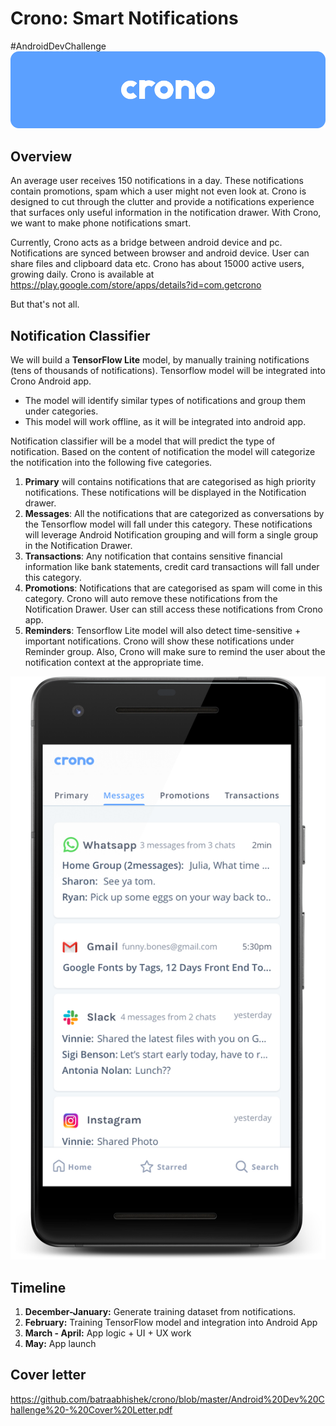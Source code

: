 # Crono: Smart Notifications
#AndroidDevChallenge
![](https://github.com/batraabhishek/crono/raw/master/cr.jpg)

## Overview
An average user receives 150 notifications in a day. These notifications contain promotions, spam which a user might not even look at. Crono is designed to cut through the clutter and provide a notifications experience that surfaces only useful information in the notification drawer. With Crono, we want to make phone notifications smart. 

Currently, Crono acts as a bridge between android device and pc. Notifications are synced between browser and android device. User can share files and clipboard data etc. Crono has about 15000 active users, growing daily. Crono is available at https://play.google.com/store/apps/details?id=com.getcrono

But that's not all. 


## Notification Classifier

We will build a **TensorFlow Lite** model, by manually training notifications (tens of thousands of notifications). Tensorflow model will be integrated into Crono Android app. 

- The model will identify similar types of notifications and group them under categories.
- This model will work offline, as it will be integrated into android app.


Notification classifier will be a model that will predict the type of notification. Based on the content of notification the model will categorize the notification into the following five categories.
1. **Primary** will contains notifications that are categorised as high priority notifications. These notifications will be displayed in the Notification drawer. 
2. **Messages**: All the notifications that are categorized as conversations by the Tensorflow model will fall under this category. These notifications will leverage Android Notification grouping and will form a single group in the Notification Drawer.
3. **Transactions**: Any notification that contains sensitive financial information like bank statements, credit card transactions will fall under this category.
4. **Promotions**: Notifications that are categorised as spam will come in this category. Crono will auto remove these notifications from the Notification Drawer. User can still access these notifications from Crono app. 
5. **Reminders**: Tensorflow Lite model will also detect time-sensitive + important notifications. Crono will show these notifications under Reminder group. Also, Crono will make sure to remind the user about the notification context at the appropriate time.


![](https://github.com/batraabhishek/crono/raw/master/crono_framed.png)

## Timeline
1. **December-January:** Generate training dataset from notifications.
2. **February:** Training TensorFlow model and integration into Android App
3. **March - April:** App logic + UI + UX work
4. **May:** App launch

## Cover letter
https://github.com/batraabhishek/crono/blob/master/Android%20Dev%20Challenge%20-%20Cover%20Letter.pdf
